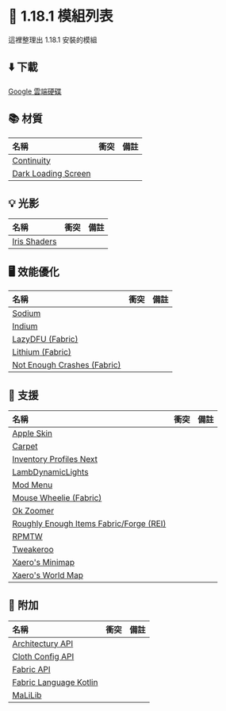 # 💠 1.18.1 模組列表
這裡整理出 1.18.1 安裝的模組

## ⬇️ 下載
[Google 雲端硬碟](https://drive.google.com/file/d/1VWmvHszyY03oFWunZZ4D30Fe4QwgTE8z/view?usp=share_link)

## 📚 材質
| 名稱 | 衝突 | 備註 |
| :---- | :---- | :---- |
| [Continuity](https://www.curseforge.com/minecraft/mc-mods/continuity) |
| [Dark Loading Screen](https://www.curseforge.com/minecraft/mc-mods/dark-loading-screen) |

## 💡 光影
| 名稱 | 衝突 | 備註 |
| :---- | :---- | :---- |
| [Iris Shaders](https://www.curseforge.com/minecraft/mc-mods/irisshaders) |

## 🖥️ 效能優化
| 名稱 | 衝突 | 備註 |
| :---- | :---- | :---- |
| [Sodium](https://www.curseforge.com/minecraft/mc-mods/sodium) |
| [Indium](https://www.curseforge.com/minecraft/mc-mods/indium) |
| [LazyDFU (Fabric)](https://www.curseforge.com/minecraft/mc-mods/lazydfu) |
| [Lithium (Fabric)](https://www.curseforge.com/minecraft/mc-mods/lithium) |
| [Not Enough Crashes (Fabric)](https://www.curseforge.com/minecraft/mc-mods/not-enough-crashes) |

## 🤖 支援
| 名稱 | 衝突 | 備註 |
| :---- | :---- | :---- |
| [Apple Skin](https://www.curseforge.com/minecraft/mc-mods/appleskin) |
| [Carpet](https://www.curseforge.com/minecraft/mc-mods/carpet) |
| [Inventory Profiles Next](https://www.curseforge.com/minecraft/mc-mods/inventory-profiles-next) |
| [LambDynamicLights](https://www.curseforge.com/minecraft/mc-mods/lambdynamiclights) |
| [Mod Menu](https://www.curseforge.com/minecraft/mc-mods/modmenu) |
| [Mouse Wheelie (Fabric)](https://www.curseforge.com/minecraft/mc-mods/mouse-wheelie) |
| [Ok Zoomer](https://www.curseforge.com/minecraft/mc-mods/ok-zoomer)|
| [Roughly Enough Items Fabric/Forge (REI)](https://www.curseforge.com/minecraft/mc-mods/roughly-enough-items) |
| [RPMTW](https://www.rpmtw.com/) |
| [Tweakeroo](https://www.curseforge.com/minecraft/mc-mods/tweakeroo)|
| [Xaero's Minimap](https://www.curseforge.com/minecraft/mc-mods/xaeros-minimap) |
| [Xaero's World Map](https://www.curseforge.com/minecraft/mc-mods/xaeros-world-map) |


## 📜 附加
| 名稱 | 衝突 | 備註 |
| :---- | :---- | :---- |
| [Architectury API](https://www.curseforge.com/minecraft/mc-mods/architectury-api) |
| [Cloth Config API](https://www.curseforge.com/minecraft/mc-mods/cloth-config) |
| [Fabric API](https://www.curseforge.com/minecraft/mc-mods/fabric-api) |
| [Fabric Language Kotlin](https://www.curseforge.com/minecraft/mc-mods/fabric-language-kotlin) |
| [MaLiLib](https://www.curseforge.com/minecraft/mc-mods/malilib) |